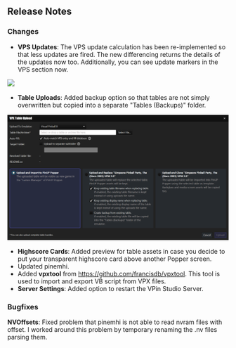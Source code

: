 ## Release Notes

### Changes


- **VPS Updates**: The VPS update calculation has been re-implemented so that less updates are fired. The new differencing returns the details of the updates now too. Additionally, you can see update markers in the VPS section now.  

<img src="https://raw.githubusercontent.com/syd711/vpin-studio/main/documentation/vps/update-markers.png" width="300" />

- **Table Uploads**: Added backup option so that tables are not simply overwritten but copied into a separate "Tables (Backups)" folder.

<img src="https://raw.githubusercontent.com/syd711/vpin-studio/main/documentation/tables/uploads.png" width="600" />

- **Highscore Cards**: Added preview for table assets in case you decide to put your transparent highscore card above another Popper screen.
- Updated pinemhi.
- Added **vpxtool** from https://github.com/francisdb/vpxtool. This tool is used to import and export VB script from VPX files.
- **Server Settings**: Added option to restart the VPin Studio Server.

### Bugfixes

**NVOffsets**: Fixed problem that pinemhi is not able to read nvram files with offset. I worked around this problem by temporary renaming the .nv files parsing them.
